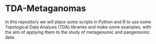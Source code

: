 # TDA-Metaganomas
In this repository we will place some scripts in Python and R to use some Topological Data Analysis (TDA) libraries and make some examples, with the aim of applying them to the study of metagenomic and pangemomic data.
